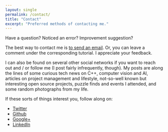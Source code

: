 ```yaml
---
layout: single
permalink: /contact/
title: "Contact"
excerpt: "Preferred methods of contacting me."
---
```


Have a question? Noticed an error? Improvement suggestion?  

The best way to contact me is [to send an email](mailto:vicrucann@gmail.com). Or, you can leave a comment under the corresponding tutorial. I appreciate your feedback.

I can also be found on several other social networks if you want to reach out and / or follow me (I post fairly infrequently, though). My posts are along the lines of some curious tech news on C++, computer vision and AI, articles on project management and lifestyle, not-so-well known but interesting open source projects, puzzle finds and events I attended, and some random photographs from my life.

If these sorts of things interest you, follow along on:

* [Twitter](https://twitter.com/vicrucann)
* [Github](https://github.com/vicrucann)
* [Google+](https://plus.google.com/+VictoriaRudakova)
* [LinkedIn](https://linkedin.com/in/vicrucann)

